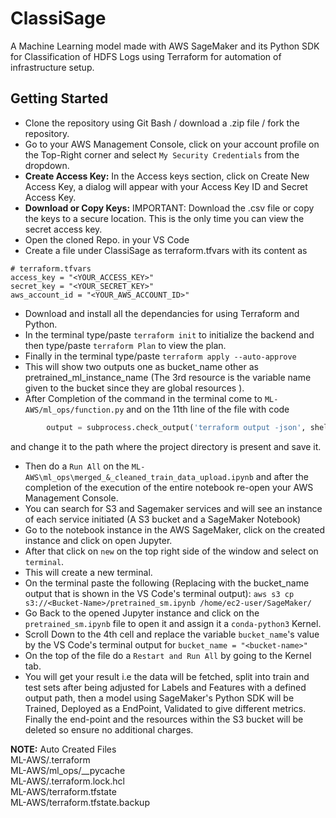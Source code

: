 # ClassiSage
A Machine Learning model made with AWS SageMaker and its Python SDK for Classification of HDFS Logs using Terraform for automation of infrastructure setup.

## Getting Started 
- Clone the repository using Git Bash / download a .zip file / fork the repository.
- Go to your AWS Management Console, click on your account profile on the Top-Right corner and select `My Security Credentials` from the dropdown.
- **Create Access Key:** In the Access keys section, click on Create New Access Key, a dialog will appear with your Access Key ID and Secret Access Key.
- **Download or Copy Keys:** IMPORTANT: Download the .csv file or copy the keys to a secure location. This is the only time you can view the secret access key.
- Open the cloned Repo. in your VS Code
- Create a file under ClassiSage as terraform.tfvars with its content as

```hcl
# terraform.tfvars
access_key = "<YOUR_ACCESS_KEY>"
secret_key = "<YOUR_SECRET_KEY>"
aws_account_id = "<YOUR_AWS_ACCOUNT_ID>"
```
- Download and install all the dependancies for using Terraform and Python.
- In the terminal type/paste `terraform init` to initialize the backend and then type/paste `terraform Plan` to view the plan.
- Finally in the terminal type/paste `terraform apply --auto-approve`
- This will show two outputs one as bucket_name other as pretrained_ml_instance_name (The 3rd resource is the variable name given to the bucket since they are global resources ).
- After Completion of the command in the terminal come to `ML-AWS/ml_ops/function.py` and on the 11th line of the file with code
```python
        output = subprocess.check_output('terraform output -json', shell=True, cwd = r'<PATH_TO_THE_CLONED_FILE>'
```
and change it to the path where the project directory is present and save it.
- Then do a `Run All` on the `ML-AWS\ml_ops\merged_&_cleaned_train_data_upload.ipynb` and after the completion of the execution of the entire notebook re-open your AWS Management Console.
- You can search for S3 and Sagemaker services and will see an instance of each service initiated (A S3 bucket and a SageMaker Notebook)
- Go to the notebook instance in the AWS SageMaker, click on the created instance and click on open Jupyter.
- After that click on `new` on the top right side of the window and select on `terminal`.
- This will create a new terminal.
- On the terminal paste the following (Replacing <Bucket-Name> with the bucket_name output that is shown in the VS Code's terminal output):
`aws s3 cp s3://<Bucket-Name>/pretrained_sm.ipynb /home/ec2-user/SageMaker/`
- Go Back to the opened Jupyter instance and click on the `pretrained_sm.ipynb` file to open it and assign it a `conda-python3` Kernel.
- Scroll Down to the 4th cell and replace the variable `bucket_name`'s value by the VS Code's terminal output for `bucket_name = "<bucket-name>"`
- On the top of the file do a `Restart and Run All` by going to the Kernel tab. 
- You will get your result i.e the data will be fetched, split into train and test sets after being adjusted for Labels and Features with a defined output path, then a model using SageMaker's Python SDK will be Trained, Deployed as a EndPoint, Validated to give different metrics. Finally the end-point and the resources within the S3 bucket will be deleted so ensure no additional charges.

**NOTE:** Auto Created Files  
ML-AWS/.terraform  
ML-AWS/ml_ops/__pycache  
ML-AWS/.terraform.lock.hcl  
ML-AWS/terraform.tfstate  
ML-AWS/terraform.tfstate.backup  
